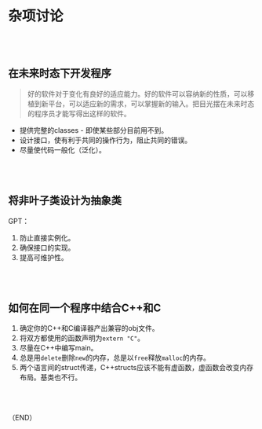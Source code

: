 # 杂项讨论    

<br />
<br />

## 在未来时态下开发程序    

> 好的软件对于变化有良好的适应能力。好的软件可以容纳新的性质，可以移植到新平台，可以适应新的需求，可以掌握新的输入。把目光摆在未来时态的程序员才能写得出这样的软件。    

- 提供完整的classes - 即使某些部分目前用不到。    
- 设计接口，使有利于共同的操作行为，阻止共同的错误。    
- 尽量使代码一般化（泛化）。    


<br />
<br />

## 将非叶子类设计为抽象类      

GPT：
1. 防止直接实例化。    
2. 确保接口的实现。    
3. 提高可维护性。    

<br />
<br />

## 如何在同一个程序中结合C++和C    

1. 确定你的C++和C编译器产出兼容的obj文件。    
2. 将双方都使用的函数声明为`extern "C"`。    
3. 尽量在C++中编写main。    
4. 总是用`delete`删除`new`的内存，总是以`free`释放`malloc`的内存。    
5. 两个语言间的struct传递，C++structs应该不能有虚函数，虚函数会改变内存布局。基类也不行。        

<br />
<br />


（END）    